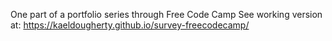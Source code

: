One part of a portfolio series through Free Code Camp
See working version at: https://kaeldougherty.github.io/survey-freecodecamp/